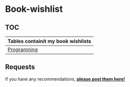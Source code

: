 # Book-wishlist

## TOC

| Tables containit my book wishlists                                                    |
| ------------------------------------------------------------------------------------- |
| [Programning](/tables/programming.md)                                                 |

## Requests

If you have any recommendations, [**please post them here!**](https://github.com/larsbirger/Book-wishlist/issues/new?assignees=larsbirger&labels=Book+request%2Frecommendation&projects=&template=book-request-recommendation.md&title=Book+request%2Frecommendation)
